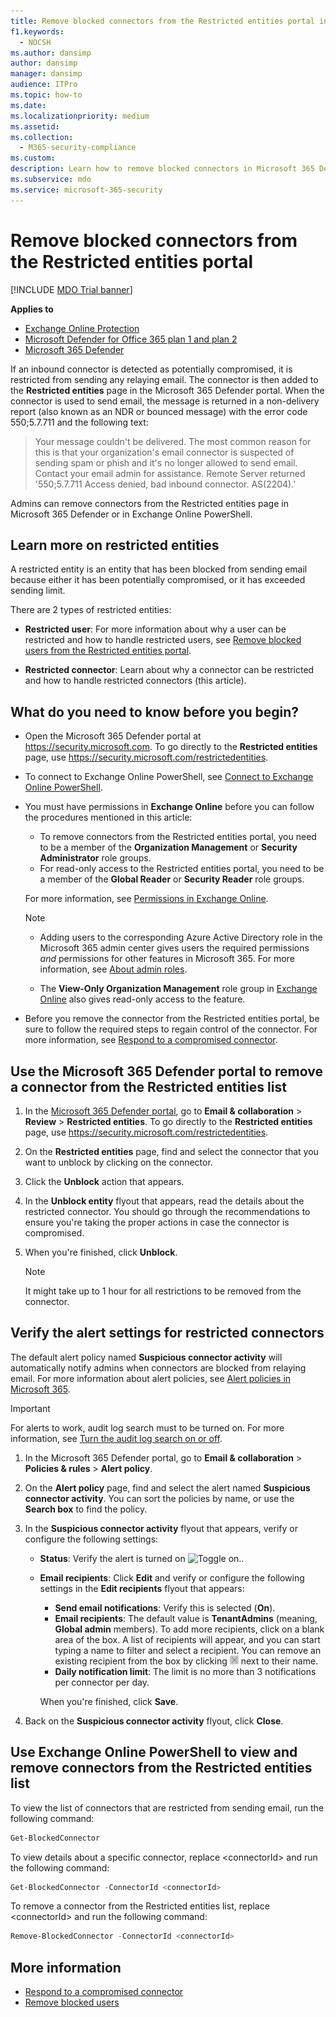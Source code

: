 ```yaml
---
title: Remove blocked connectors from the Restricted entities portal in Microsoft 365
f1.keywords:
  - NOCSH
ms.author: dansimp
author: dansimp
manager: dansimp
audience: ITPro
ms.topic: how-to
ms.date:
ms.localizationpriority: medium
ms.assetid:
ms.collection:
  - M365-security-compliance
ms.custom:
description: Learn how to remove blocked connectors in Microsoft 365 Defender.
ms.subservice: mdo
ms.service: microsoft-365-security
---
```


# Remove blocked connectors from the Restricted entities portal

[!INCLUDE [MDO Trial banner](../includes/mdo-trial-banner.md)]

**Applies to**

- [Exchange Online Protection](exchange-online-protection-overview.md)
- [Microsoft Defender for Office 365 plan 1 and plan 2](defender-for-office-365.md)
- [Microsoft 365 Defender](../defender/microsoft-365-defender.md)

If an inbound connector is detected as potentially compromised, it is restricted from sending any relaying email. The connector is then added to the **Restricted entities** page in the Microsoft 365 Defender portal. When the connector is used to send email, the message is returned in a non-delivery report (also known as an NDR or bounced message) with the error code 550;5.7.711 and the following text:

> Your message couldn't be delivered. The most common reason for this is that your organization's email connector is suspected of sending spam or phish and it's no
> longer allowed to send email. Contact your email admin for assistance.
> Remote Server returned '550;5.7.711 Access denied, bad inbound connector. AS(2204).'

Admins can remove connectors from the Restricted entities page in Microsoft 365 Defender or in Exchange Online PowerShell.

## Learn more on restricted entities

A restricted entity is an entity that has been blocked from sending email because either it has been potentially compromised, or it has exceeded sending limit.

There are 2 types of restricted entities:

- **Restricted user**: For more information about why a user can be restricted and how to handle restricted users, see [Remove blocked users from the Restricted entities portal](removing-user-from-restricted-users-portal-after-spam.md).

- **Restricted connector**: Learn about why a connector can be restricted and how to handle restricted connectors (this article).

## What do you need to know before you begin?

- Open the Microsoft 365 Defender portal at <https://security.microsoft.com>. To go directly to the **Restricted entities** page, use <https://security.microsoft.com/restrictedentities>.

- To connect to Exchange Online PowerShell, see [Connect to Exchange Online PowerShell](/powershell/exchange/connect-to-exchange-online-powershell).

- You must have permissions in **Exchange Online** before you can follow the procedures mentioned in this article:
  - To remove connectors from the Restricted entities portal, you need to be a member of the **Organization Management** or **Security Administrator** role groups.
  - For read-only access to the Restricted entities portal, you need to be a member of the **Global Reader** or **Security Reader** role groups.

  For more information, see [Permissions in Exchange Online](/exchange/permissions-exo/permissions-exo).

  > [!NOTE]
  >
  > - Adding users to the corresponding Azure Active Directory role in the Microsoft 365 admin center gives users the required permissions _and_ permissions for other features in Microsoft 365. For more information, see [About admin roles](../../admin/add-users/about-admin-roles.md).
  >
  > - The **View-Only Organization Management** role group in [Exchange Online](/Exchange/permissions-exo/permissions-exo#role-groups) also gives read-only access to the feature.

- Before you remove the connector from the Restricted entities portal, be sure to follow the required steps to regain control of the connector. For more information, see [Respond to a compromised connector](respond-compromised-connector.md).

## Use the Microsoft 365 Defender portal to remove a connector from the Restricted entities list

1. In the [Microsoft 365 Defender portal](https://security.microsoft.com), go to **Email & collaboration** \> **Review** \> **Restricted entities**. To go directly to the **Restricted entities** page, use <https://security.microsoft.com/restrictedentities>.

2. On the **Restricted entities** page, find and select the connector that you want to unblock by clicking on the connector.

3. Click the **Unblock** action that appears.

4. In the **Unblock entity** flyout that appears, read the details about the restricted connector. You should go through the recommendations to ensure you're taking the proper actions in case the connector is compromised.

5. When you're finished, click **Unblock**.

   > [!NOTE]
   > It might take up to 1 hour for all restrictions to be removed from the connector.

## Verify the alert settings for restricted connectors

The default alert policy named **Suspicious connector activity** will automatically notify admins when connectors are blocked from relaying email. For more information about alert policies, see [Alert policies in Microsoft 365](../../compliance/alert-policies.md).

> [!IMPORTANT]
> For alerts to work, audit log search must to be turned on. For more information, see [Turn the audit log search on or off](../../compliance/turn-audit-log-search-on-or-off.md).

1. In the Microsoft 365 Defender portal, go to **Email & collaboration** \> **Policies & rules** \> **Alert policy**.

2. On the **Alert policy** page, find and select the alert named **Suspicious connector activity**. You can sort the policies by name, or use the **Search box** to find the policy.

3. In the **Suspicious connector activity** flyout that appears, verify or configure the following settings:
   - **Status**: Verify the alert is turned on ![Toggle on.](../../media/scc-toggle-on.png).
   - **Email recipients**: Click **Edit** and verify or configure the following settings in the **Edit recipients** flyout that appears:
     - **Send email notifications**: Verify this is selected (**On**).
     - **Email recipients**: The default value is **TenantAdmins** (meaning, **Global admin** members). To add more recipients, click on a blank area of the box. A list of recipients will appear, and you can start typing a name to filter and select a recipient. You can remove an existing recipient from the box by clicking ![Remove icon.](../../media/m365-cc-sc-remove-selection-icon.png) next to their name.
     - **Daily notification limit**: The limit is no more than 3 notifications per connector per day.

     When you're finished, click **Save**.

4. Back on the **Suspicious connector activity** flyout, click **Close**.

## Use Exchange Online PowerShell to view and remove connectors from the Restricted entities list

To view the list of connectors that are restricted from sending email, run the following command:

```powershell
Get-BlockedConnector
```

To view details about a specific connector, replace \<connectorId\> and run the following command:

```powershell
Get-BlockedConnector -ConnectorId <connectorId>
```

To remove a connector from the Restricted entities list, replace \<connectorId\> and run the following command:

```powershell
Remove-BlockedConnector -ConnectorId <connectorId>
```

## More information

- [Respond to a compromised connector](respond-compromised-connector.md)
- [Remove blocked users](removing-user-from-restricted-users-portal-after-spam.md)